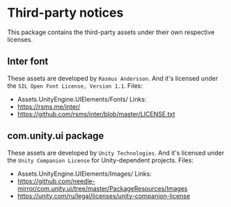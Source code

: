 # Third-party notices
This package contains the third-party assets under their own respective licenses.

## Inter font
These assets are developed by ```Rasmus Andersson```.
And it's licensed under the ```SIL Open Font License, Version 1.1```.
Files:
- Assets.UnityEngine.UIElements/Fonts/
Links:
- https://rsms.me/inter/
- https://github.com/rsms/inter/blob/master/LICENSE.txt

## com.unity.ui package
These assets are developed by ```Unity Technologies```.
And it's licensed under the ```Unity Companion License``` for Unity-dependent projects.
Files:
- Assets.UnityEngine.UIElements/Images/
Links:
- https://github.com/needle-mirror/com.unity.ui/tree/master/PackageResources/Images
- https://unity.com/ru/legal/licenses/unity-companion-license
